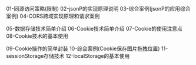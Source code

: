 01-同源访问策略(限制)
02-jsonP的实现原理说明
03-综合案例(jsonP的应用综合案例)
04-CORS跨域实现原理和请求案例

05-数据存储技术简单介绍
06-Cookie技术简单介绍
07-Cookie的使用注意点
08-Cookie技术的基本使用

09-Cookie操作的简单封装
10-综合案例(Cookie保存图片拖拽位置) 
11-sessionStorage存储技术
12-localStorage的基本使用
